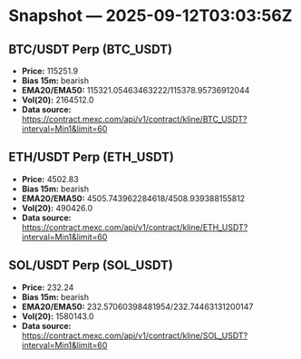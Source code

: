 # Snapshot — 2025-09-12T03:03:56Z

## BTC/USDT Perp (BTC_USDT)
- **Price:** 115251.9
- **Bias 15m:** bearish
- **EMA20/EMA50:** 115321.05463463222/115378.95736912044
- **Vol(20):** 2164512.0
- **Data source:** https://contract.mexc.com/api/v1/contract/kline/BTC_USDT?interval=Min1&limit=60

## ETH/USDT Perp (ETH_USDT)
- **Price:** 4502.83
- **Bias 15m:** bearish
- **EMA20/EMA50:** 4505.743962284618/4508.939388155812
- **Vol(20):** 490426.0
- **Data source:** https://contract.mexc.com/api/v1/contract/kline/ETH_USDT?interval=Min1&limit=60

## SOL/USDT Perp (SOL_USDT)
- **Price:** 232.24
- **Bias 15m:** bearish
- **EMA20/EMA50:** 232.57060398481954/232.74463131200147
- **Vol(20):** 1580143.0
- **Data source:** https://contract.mexc.com/api/v1/contract/kline/SOL_USDT?interval=Min1&limit=60
